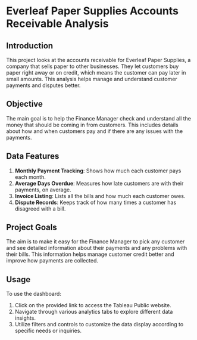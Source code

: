 # Everleaf Paper Supplies Accounts Receivable Analysis

## Introduction
This project looks at the accounts receivable for Everleaf Paper Supplies, a company that sells paper to other businesses. They let customers buy paper right away or on credit, which means the customer can pay later in small amounts. This analysis helps manage and understand customer payments and disputes better.

## Objective
The main goal is to help the Finance Manager check and understand all the money that should be coming in from customers. This includes details about how and when customers pay and if there are any issues with the payments.

## Data Features
1. **Monthly Payment Tracking**: Shows how much each customer pays each month.
2. **Average Days Overdue**: Measures how late customers are with their payments, on average.
3. **Invoice Listing**: Lists all the bills and how much each customer owes.
4. **Dispute Records**: Keeps track of how many times a customer has disagreed with a bill.

## Project Goals
The aim is to make it easy for the Finance Manager to pick any customer and see detailed information about their payments and any problems with their bills. This information helps manage customer credit better and improve how payments are collected.

## Usage
To use the dashboard:
1. Click on the provided link to access the Tableau Public website.
2. Navigate through various analytics tabs to explore different data insights.
3. Utilize filters and controls to customize the data display according to specific needs or inquiries.
